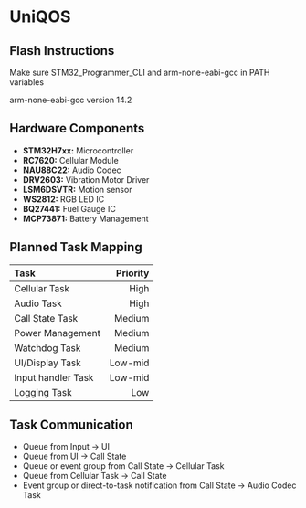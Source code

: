 # UniQOS

## Flash Instructions
Make sure STM32_Programmer_CLI and arm-none-eabi-gcc in PATH variables

arm-none-eabi-gcc version 14.2


## Hardware Components

- **STM32H7xx:** Microcontroller
- **RC7620:** Cellular Module
- **NAU88C22:** Audio Codec
- **DRV2603:** Vibration Motor Driver
- **LSM6DSVTR:** Motion sensor
- **WS2812:** RGB LED IC
- **BQ27441:** Fuel Gauge IC
- **MCP73871:** Battery Management


## Planned Task Mapping

| Task               | Priority |
| :----------------- | -------: |
| Cellular Task      |     High |
| Audio Task         |     High |
| Call State Task    |   Medium |
| Power Management   |   Medium |
| Watchdog Task      |   Medium |
| UI/Display Task    |  Low-mid |
| Input handler Task |  Low-mid |
| Logging Task       |      Low |

## Task Communication

- Queue from Input → UI
- Queue from UI → Call State
- Queue or event group from Call State → Cellular Task
- Queue from Cellular Task → Call State
- Event group or direct-to-task notification from Call State → Audio Codec Task


